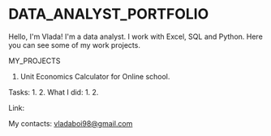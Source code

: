 # DATA_ANALYST_PORTFOLIO
Hello, I'm Vlada!
I'm a data analyst. 
I work with Excel, SQL and Python.
Here you can see some of my work projects.


MY_PROJECTS

1. Unit Economics Calculator for Online school.

<p>Tasks:
1.
2.
What I did:
1.
2.

Link: 


My contacts:
vladaboi98@gmail.com
